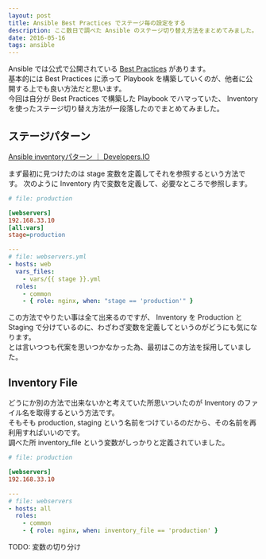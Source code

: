 ```yaml
---
layout: post
title: Ansible Best Practices でステージ毎の設定をする
description: ここ数日で調べた Ansible のステージ切り替え方法をまとめてみました。
date: 2016-05-16
tags: ansible
---
```


Ansible では公式で公開されている [Best Practices](http://docs.ansible.com/ansible/playbooks_best_practices.html) があります。  
基本的には Best Practices に添って Playbook を構築していくのが、他者に公開する上でも良い方法だと思います。  
今回は自分が Best Practices で構築した Playbook でハマっていた、 Inventory を使ったステージ切り替え方法が一段落したのでまとめてみました。

## ステージパターン

[Ansible inventoryパターン ｜ Developers.IO](http://dev.classmethod.jp/server-side/ansible/ansible-inventory-pattern/)

まず最初に見つけたのは stage 変数を定義してそれを参照するという方法です。
次のように Inventory 内で変数を定義して、必要なところで参照します。

```ini
# file: production

[webservers]
192.168.33.10
[all:vars]
stage=production
```

```yml
---
# file: webservers.yml
- hosts: web
  vars_files:
    - vars/{{ stage }}.yml
  roles:
    - common
    - { role: nginx, when: "stage == 'production'" } 
```

この方法でやりたい事は全て出来るのですが、 Inventory を Production と Staging で分けているのに、わざわざ変数を定義してというのがどうにも気になります。  
とは言いつつも代案を思いつかなかった為、最初はこの方法を採用していました。

## Inventory File

どうにか別の方法で出来ないかと考えていた所思いついたのが Inventory のファイル名を取得するという方法です。  
そもそも production, staging という名前をつけているのだから、その名前を再利用すればいいのです。  
調べた所 inventory_file という変数がしっかりと定義されていました。


```ini
# file: production

[webservers]
192.168.33.10
```

```yml
---
# file: webservers
- hosts: all
  roles:
    - common
    - { role: nginx, when: inventory_file == 'production' }
```

TODO: 変数の切り分け

